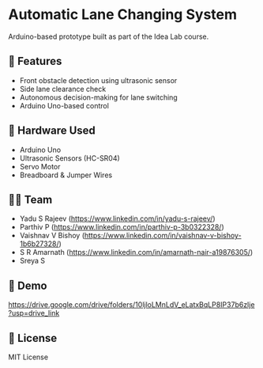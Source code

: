 # Automatic Lane Changing System

Arduino-based prototype built as part of the Idea Lab course.

## 🔧 Features

- Front obstacle detection using ultrasonic sensor
- Side lane clearance check
- Autonomous decision-making for lane switching
- Arduino Uno-based control

## 🧰 Hardware Used

- Arduino Uno
- Ultrasonic Sensors (HC-SR04)
- Servo Motor
- Breadboard & Jumper Wires

## 👨‍💻 Team

- Yadu S Rajeev (https://www.linkedin.com/in/yadu-s-rajeev/)
- Parthiv P (https://www.linkedin.com/in/parthiv-p-3b0322328/)
- Vaishnav V Bishoy (https://www.linkedin.com/in/vaishnav-v-bishoy-1b6b27328/)
- S R Amarnath (https://www.linkedin.com/in/amarnath-nair-a19876305/)
- Sreya S

## 🎥 Demo

https://drive.google.com/drive/folders/10ljloLMnLdV_eLatxBqLP8IP37b6zlje?usp=drive_link

## 📝 License

MIT License
